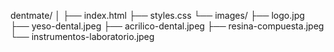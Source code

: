 dentmate/
│
├── index.html
├── styles.css
└── images/
    ├── logo.jpg
    ├── yeso-dental.jpeg
    ├── acrilico-dental.jpeg
    ├── resina-compuesta.jpeg
    └── instrumentos-laboratorio.jpeg
